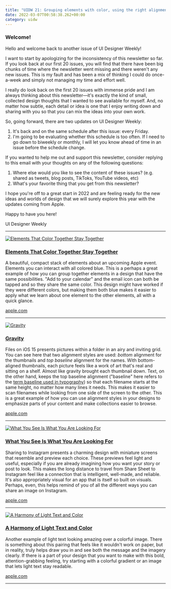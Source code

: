 ```yaml
---
title: "UIDW 21: Grouping elements with color, using the right alignment styles, sharing previews, and color and text."
date: 2022-03-07T00:58:38.262+00:00
category: uidw
---
```


### Welcome!

Hello and welcome back to another issue of UI Designer Weekly!

I want to start by apologizing for the inconsistency of this newsletter so far. If you look back at our first 20 issues, you will find that there have been big chunks of time where the newsletter went missing and there weren't any new issues. This is my fault and has been a mix of thinking I could do once-a-week and simply not managing my time and effort well.

I really do look back on the first 20 issues with immense pride and I am always thinking about this newsletter—it's exactly the kind of small, collected design thoughts that I wanted to see available for myself. And, no matter how subtle, each detail or idea is one that I enjoy writing down and sharing with you so that you can mix the ideas into your own work.

So, going forward, there are two updates on UI Designer Weekly:

1. It's back and on the same schedule after this issue: every Friday.
2. I'm going to be evaluating whether this schedule is too often. If I need to go down to biweekly or monthly, I will let you know ahead of time in an issue before the schedule change.

If you wanted to help me out and support this newsletter, consider replying to this email with your thoughts on any of the following questions:

1. Where else would you like to see the content of these issues? (e.g. shared as tweets, blog posts, TikToks, YouTube videos, etc)
2. What's your favorite thing that you get from this newsletter?

I hope you're off to a great start in 2022 and are feeling ready for the new ideas and worlds of design that we will surely explore this year with the updates coming from Apple.

Happy to have you here!

 UI Designer Weekly 

---

[![](https://assets.sahandnayebaziz.org/elements-that-color-together-stay-together.jpeg "Elements That Color Together Stay Together")](https://cur.at/6606h1G?m=web) 

### [Elements That Color Together Stay Together](https://cur.at/6606h1G?m=web)

A beautiful, compact stack of elements about an upcoming Apple event. Elements you can interact with all colored blue. This is a perhaps a great example of how you can group together elements in a design that have the same possibilities. "Add to your calendar" and the email icon can both be tapped and so they share the same color. This design might have worked if they were different colors, but making them both blue makes it easier to apply what we learn about one element to the other elements, all with a quick glance.

[apple.com](https://cur.at/6606h1G?m=web) 

---

[![](https://assets.sahandnayebaziz.org/gravity.jpeg "Gravity")](https://cur.at/fVGy98N?m=web) 

### [Gravity](https://cur.at/fVGy98N?m=web)

Files on iOS 15 presents pictures within a folder in an airy and inviting grid. You can see here that two alignment styles are used: _bottom_ alignment for the thumbnails and _top baseline_ alignment for the names. With bottom-aligned thumbnails, each picture feels like a work of art that's real and sitting on a shelf. Almost like gravity brought each thumbnail down. Text, on the other hand, keeps the top baseline alignment ("baseline" here refers to the [term baseline used in typography](https://cur.at/Q9geWA?m=web)) so that each filename starts at the same height, no matter how many lines it needs. This makes it easier to scan filenames while looking from one side of the screen to the other. This is a great example of how you can use alignment styles in your designs to emphasize parts of your content and make collections easier to browse.

[apple.com](https://cur.at/fVGy98N?m=web) 

---

[![](https://assets.sahandnayebaziz.org/what-you-see-is-what-you-are-looking-for.jpeg "What You See Is What You Are Looking For")](https://cur.at/yg6m2pZ?m=web) 

### [What You See Is What You Are Looking For](https://cur.at/yg6m2pZ?m=web)

Sharing to Instagram presents a charming design with miniature screens that resemble and preview each choice. These previews feel light and useful, especially if you are already imagining how you want your story or post to look. This makes the long distance to travel from Share Sheet to Instagram feel like a connection that is intelligent, well-made, and reliable. It's also appropriately visual for an app that is itself so built on visuals. Perhaps, even, this helps remind of you of all the different ways you can share an image on Instagram.

[apple.com](https://cur.at/yg6m2pZ?m=web) 

---

[![](https://assets.sahandnayebaziz.org/a-harmony-of-light-text-and-color.jpeg "A Harmony of Light Text and Color")](https://cur.at/8S0tYx4?m=web) 

### [A Harmony of Light Text and Color](https://cur.at/8S0tYx4?m=web)

Another example of light text looking amazing over a colorful image. There is something about this pairing that feels like it wouldn't work on paper, but in reality, truly helps draw you in and see both the message and the imagery clearly. If there is a part of your design that you want to make with this bold, attention-grabbing feeling, try starting with a colorful gradient or an image that lets light text stay readable.

[apple.com](https://cur.at/8S0tYx4?m=web) 

---